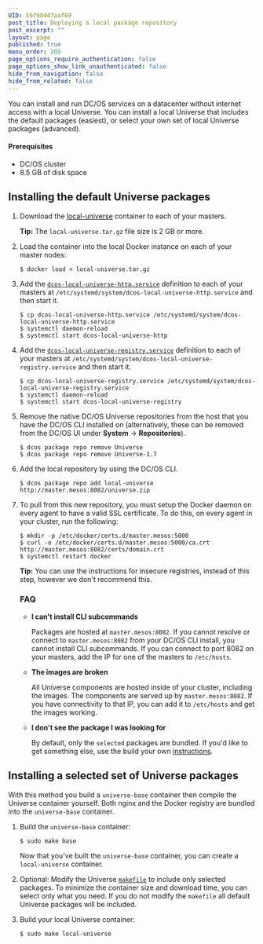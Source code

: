 ```yaml
---
UID: 56f98447aaf69
post_title: Deploying a local package repository
post_excerpt: ""
layout: page
published: true
menu_order: 205
page_options_require_authentication: false
page_options_show_link_unauthenticated: false
hide_from_navigation: false
hide_from_related: false
---
```

You can install and run DC/OS services on a datacenter without internet access with a local Universe. You can install a local Universe that includes the default packages (easiest), or select your own set of local Universe packages (advanced).

#### Prerequisites

*   DC/OS cluster
*   8\.5 GB of disk space

## Installing the default Universe packages

1.  Download the [local-universe][1] container to each of your masters.
    
    **Tip:** The `local-universe.tar.gz` file size is 2 GB or more.

2.  Load the container into the local Docker instance on each of your master nodes:
    
        $ docker load < local-universe.tar.gz
        

3.  Add the [`dcos-local-universe-http.service`][2] definition to each of your masters at `/etc/systemd/system/dcos-local-universe-http.service` and then start it.
    
        $ cp dcos-local-universe-http.service /etc/systemd/system/dcos-local-universe-http.service
        $ systemctl daemon-reload
        $ systemctl start dcos-local-universe-http
        

4.  Add the [`dcos-local-universe-registry.service`][3] definition to each of your masters at `/etc/systemd/system/dcos-local-universe-registry.service` and then start it.
    
        $ cp dcos-local-universe-registry.service /etc/systemd/system/dcos-local-universe-registry.service
        $ systemctl daemon-reload
        $ systemctl start dcos-local-universe-registry
        

5.  Remove the native DC/OS Universe repositories from the host that you have the DC/OS CLI installed on (alternatively, these can be removed from the DC/OS UI under **System** -> **Repositories**).
    
        $ dcos package repo remove Universe
        $ dcos package repo remove Universe-1.7
        

6.  Add the local repository by using the DC/OS CLI.
    
        $ dcos package repo add local-universe http://master.mesos:8082/universe.zip
        

7.  To pull from this new repository, you must setup the Docker daemon on every agent to have a valid SSL certificate. To do this, on every agent in your cluster, run the following:
    
        $ mkdir -p /etc/docker/certs.d/master.mesos:5000
        $ curl -o /etc/docker/certs.d/master.mesos:5000/ca.crt http://master.mesos:8082/certs/domain.crt
        $ systemctl restart docker
        
    
    **Tip:** You can use the instructions for insecure registries, instead of this step, however we don't recommend this.
    
    ### FAQ
    
    *   **I can't install CLI subcommands**
        
        Packages are hosted at `master.mesos:8082`. If you cannot resolve or connect to `master.mesos:8082` from your DC/OS CLI install, you cannot install CLI subcommands. If you can connect to port 8082 on your masters, add the IP for one of the masters to `/etc/hosts`.
    
    *   **The images are broken**
        
        All Universe components are hosted inside of your cluster, including the images. The components are served up by `master.mesos:8082`. If you have connectivity to that IP, you can add it to `/etc/hosts` and get the images working.
    
    *   **I don't see the package I was looking for**
        
        By default, only the `selected` packages are bundled. If you'd like to get something else, use the build your own [instructions][4].

## <a name="build"></a>Installing a selected set of Universe packages

With this method you build a `universe-base` container then compile the Universe container yourself. Both nginx and the Docker registry are bundled into the `universe-base` container.

1.  Build the `universe-base` container:
    
        $ sudo make base
        
    
    Now that you've built the `universe-base` container, you can create a `local-universe` container.

2.  Optional: Modify the Universe [`makefile`][5] to include only selected packages. To minimize the container size and download time, you can select only what you need. If you do not modify the `makefile` all default Universe packages will be included.

3.  Build your local Universe container:
    
        $ sudo make local-universe

 [1]: https://downloads.mesosphere.com/universe/public/local-universe.tar.gz
 [2]: https://raw.githubusercontent.com/mesosphere/universe/version-2.x/local/dcos-local-universe-http.service
 [3]: https://raw.githubusercontent.com/mesosphere/universe/version-2.x/local/dcos-local-universe-registry.service
 [4]: #build
 [5]: https://github.com/mesosphere/universe/blob/version-2.x/Makefile